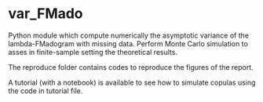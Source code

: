 # var_FMado
Python module which compute numerically the asymptotic variance of the lambda-FMadogram with missing data. Perform Monte Carlo simulation to asses in finite-sample setting the theoretical results.

The reproduce folder contains codes to reproduce the figures of the report.

A tutorial (with a notebook) is available to see how to simulate copulas using the code in tutorial file.
